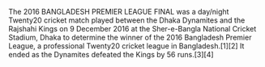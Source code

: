 The 2016 BANGLADESH PREMIER LEAGUE FINAL was a day/night Twenty20 cricket match played between the Dhaka Dynamites and the Rajshahi Kings on 9 December 2016 at the Sher-e-Bangla National Cricket Stadium, Dhaka to determine the winner of the 2016 Bangladesh Premier League, a professional Twenty20 cricket league in Bangladesh.[1][2] It ended as the Dynamites defeated the Kings by 56 runs.[3][4]

